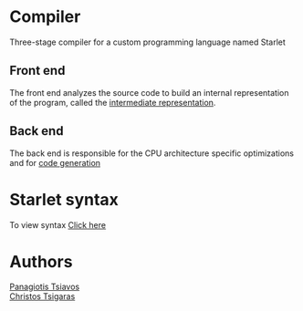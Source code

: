 # Compiler
Three-stage compiler for a custom programming language named Starlet

## Front end

The front end analyzes the source code to build an internal representation of the program, called the <a href="/wiki/Intermediate_representation" title="Intermediate representation">intermediate representation</a>.  

## Back end

The back end is responsible for the CPU architecture specific optimizations and for 
<a href="/wiki/Code_generation_(compiler)" title="Code generation (compiler)">code generation</a>  

# Starlet syntax

To view syntax <a href="images/">Click here</a>


# Authors
[Panagiotis Tsiavos](https://github.com/PanosCS)  
[Christos Tsigaras](https://github.com/christsig)
